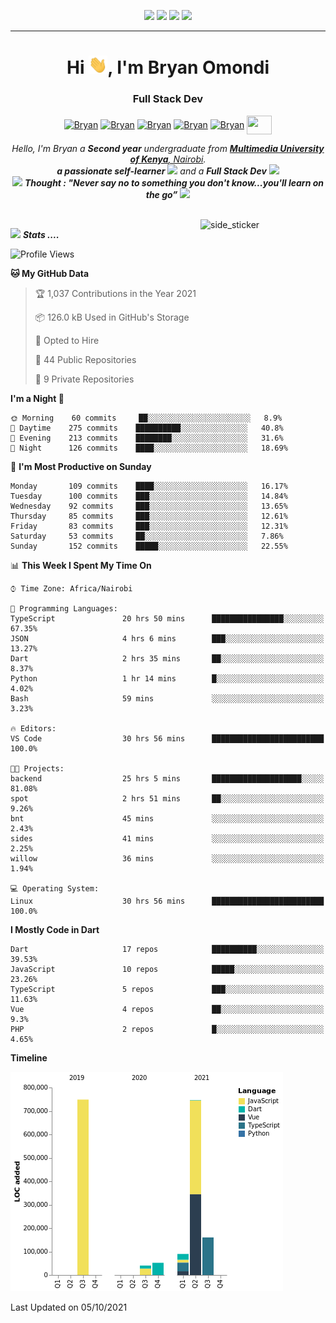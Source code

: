 
 <p align="center">
<img src="https://img.shields.io/badge/Age-20-blue" />
  <img src="https://img.shields.io/badge/Focus-Full%20Stack%20Development-brightgreen" />
  <img src="https://img.shields.io/badge/Lives-Nairobi-success" />
  <img src="https://img.shields.io/badge/Languages-English%20%26%20Swahili-brightgreen" />
</p>
<hr>
<h1 align="center">Hi <img src="https://raw.githubusercontent.com/ABSphreak/ABSphreak/master/gifs/Hi.gif" width="30px">, I'm Bryan Omondi</h1>
<h3 align="center">Full Stack Dev</h3>
<p align="center">
<a href="https://www.dev.to/bryanbill" target="blank"><img align="center" src="https://friconix.com/png/fi-swluxx-dev-to.png" alt="Bryan" height="30" width="40" /></a>
<a href="https://www.linkedin.com/in/bryanomondi254/" target="blank"><img align="center" src="https://image.flaticon.com/icons/png/128/174/174857.png" alt="Bryan" height="30" width="40" /></a>  
<a href="https://www.twitter.com/bryanbill" target="blank"><img align="center" src="https://help.twitter.com/content/dam/help-twitter/brand/logo.png" alt="Bryan" height="30" width="40" /></a>
<a href="https://www.instagram.com/bryan_bill/" target="blank"><img align="center" src="https://image.flaticon.com/icons/png/128/174/174855.png" alt="Bryan" height="30" width="40" /></a>
<a href="https://www.facebook.com/bryanbill/" target="blank"><img align="center" src="https://www.svgrepo.com/show/299425/facebook.svg" alt="Bryan" height="30" width="40" /></a>
 <a href = "mailto: bryanomondi254@gmail.com"><img align="center" src="https://seeklogo.com/images/G/gmail-new-2020-logo-32DBE11BB4-seeklogo.com.png" height="30" width="40" /></a>
</p>
</p>

<p align="center">
  <em>
    Hello, I'm Bryan a <b>Second year</b> undergraduate from <a href="https://mmu.ac.ke/"> <b>Multimedia University of Kenya</b>, Nairobi</a>. <br>
    <b>a passionate self-learner</b> <img src="https://github.com/TheDudeThatCode/TheDudeThatCode/blob/master/Assets/Developer.gif" width="30px"> and a <b>Full Stack Dev</b>&nbsp;<img src="https://github.com/TheDudeThatCode/TheDudeThatCode/blob/master/Assets/Designer.gif" width="36px">
  </em> 
  <br>
  <img src="https://media.giphy.com/media/gH3LO09IOiZIqePwv9/giphy.gif" width="50" /> <b><i align="center">Thought : "Never say no to something you don't know...you'll learn on the go”</i></b> <img src="https://media.giphy.com/media/qjqUcgIyRjsl2/giphy.gif" width="50" />
</p>
<br>
<img align="right" width=200px height=200px alt="side_sticker" src="https://media.giphy.com/media/TEnXkcsHrP4YedChhA/giphy.gif" />

<img src="https://media.giphy.com/media/iY8CRBdQXODJSCERIr/giphy.gif" width="30px">&nbsp;***Stats ....***
<!--START_SECTION:waka-->
![Profile Views](http://img.shields.io/badge/Profile%20Views-3-blue)

**🐱 My GitHub Data** 

> 🏆 1,037 Contributions in the Year 2021
 > 
> 📦 126.0 kB Used in GitHub's Storage 
 > 
> 💼 Opted to Hire
 > 
> 📜 44 Public Repositories 
 > 
> 🔑 9 Private Repositories  
 > 
**I'm a Night 🦉** 

```text
🌞 Morning    60 commits     ██░░░░░░░░░░░░░░░░░░░░░░░   8.9% 
🌆 Daytime    275 commits    ██████████░░░░░░░░░░░░░░░   40.8% 
🌃 Evening    213 commits    ████████░░░░░░░░░░░░░░░░░   31.6% 
🌙 Night      126 commits    ████░░░░░░░░░░░░░░░░░░░░░   18.69%

```
📅 **I'm Most Productive on Sunday** 

```text
Monday       109 commits    ████░░░░░░░░░░░░░░░░░░░░░   16.17% 
Tuesday      100 commits    ███░░░░░░░░░░░░░░░░░░░░░░   14.84% 
Wednesday    92 commits     ███░░░░░░░░░░░░░░░░░░░░░░   13.65% 
Thursday     85 commits     ███░░░░░░░░░░░░░░░░░░░░░░   12.61% 
Friday       83 commits     ███░░░░░░░░░░░░░░░░░░░░░░   12.31% 
Saturday     53 commits     ██░░░░░░░░░░░░░░░░░░░░░░░   7.86% 
Sunday       152 commits    █████░░░░░░░░░░░░░░░░░░░░   22.55%

```


📊 **This Week I Spent My Time On** 

```text
⌚︎ Time Zone: Africa/Nairobi

💬 Programming Languages: 
TypeScript               20 hrs 50 mins      ████████████████░░░░░░░░░   67.35% 
JSON                     4 hrs 6 mins        ███░░░░░░░░░░░░░░░░░░░░░░   13.27% 
Dart                     2 hrs 35 mins       ██░░░░░░░░░░░░░░░░░░░░░░░   8.37% 
Python                   1 hr 14 mins        █░░░░░░░░░░░░░░░░░░░░░░░░   4.02% 
Bash                     59 mins             ░░░░░░░░░░░░░░░░░░░░░░░░░   3.23%

🔥 Editors: 
VS Code                  30 hrs 56 mins      █████████████████████████   100.0%

🐱‍💻 Projects: 
backend                  25 hrs 5 mins       ████████████████████░░░░░   81.08% 
spot                     2 hrs 51 mins       ██░░░░░░░░░░░░░░░░░░░░░░░   9.26% 
bnt                      45 mins             ░░░░░░░░░░░░░░░░░░░░░░░░░   2.43% 
sides                    41 mins             ░░░░░░░░░░░░░░░░░░░░░░░░░   2.25% 
willow                   36 mins             ░░░░░░░░░░░░░░░░░░░░░░░░░   1.94%

💻 Operating System: 
Linux                    30 hrs 56 mins      █████████████████████████   100.0%

```

**I Mostly Code in Dart** 

```text
Dart                     17 repos            ██████████░░░░░░░░░░░░░░░   39.53% 
JavaScript               10 repos            █████░░░░░░░░░░░░░░░░░░░░   23.26% 
TypeScript               5 repos             ███░░░░░░░░░░░░░░░░░░░░░░   11.63% 
Vue                      4 repos             ██░░░░░░░░░░░░░░░░░░░░░░░   9.3% 
PHP                      2 repos             █░░░░░░░░░░░░░░░░░░░░░░░░   4.65%

```


**Timeline**

![Chart not found](https://raw.githubusercontent.com/bryanbill/bryanbill/master/charts/bar_graph.png) 


 Last Updated on 05/10/2021
<!--END_SECTION:waka-->

